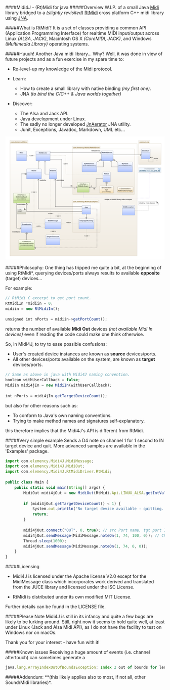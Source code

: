 ####Midi4J - (Rt)Midi for java 
#####Overview
W.I.P. of a small Java [Midi](http://www.planetoftunes.com/midi-sequencing/midi-status-and-data-bytes.html) 
library bridged to a *(slightly revisited)*
[RtMidi](http://www.music.mcgill.ca/~gary/rtmidi/index.html)
cross platform C++ midi library using 
[JNA](https://github.com/java-native-access/jna). 

#####What is RtMidi?
It is a set of classes providing a common API (Application Programming Interface) for realtime 
MIDI input/output across Linux *(ALSA, JACK)*, Macintosh OS X *(CoreMIDI, JACK)*, and Windows *(Multimedia Library)* 
operating systems.

#####Huuuh! Another Java midi library... Why?
Well, it was done in view of future projects and as a fun exercise in my spare time to:
- Re-level-up my knowledge of the Midi protocol. 
- Learn:
    - How to create a small library with native binding *(my first one)*.
    - JNA *(to bind the C/C++ & Java worlds together)* 

- Discover:
    - The Alsa and Jack API.
    - Java development under Linux.
    - The sadly no longer developed [JnAerator](https://github.com/nativelibs4java/JNAerator) JNA utility.
    - Junit, Exceptions, Javadoc, Markdown, UML etc...
    
![Midi4J Diagram](images/midi4j_class_diagram.png)

#####Philosophy:
One thing has tripped me quite a bit, at the beginning of using RtMidi*, querying devices/ports always results 
to available **opposite** (target) devices...

For example:
```javascript
// RtMidi C excerpt to get port count.
RtMidiIn *midiin = 0;
midiin = new RtMidiIn();

unsigned int nPorts = midiin->getPortCount();
```
returns the number of available **Midi Out** devices *(not available Midi In devices)* even if reading the code 
could make one think otherwise.

So, in Midi4J, to try to ease possible confusions:
- User's created device instances are known as **source** devices/ports.
- All other devices/ports available on the system, are known as **target** devices/ports. 
```javascript
// Same as above in java with Midi4J naming convention.
boolean withUserCallback = false;
MidiIn midi4jIn = new MidiIn(withUserCallback);

int nPorts = midi4jIn.getTargetDeviceCount();
```
but also for other reasons such as:
- To conform to Java's own naming conventions.
- Trying to make method names and signatures self-explanatory.

this therefore implies that the Midi4J's API is different from RtMidi.

#####Very simple example
Sends a D4 note on channel 1 for 1 second to IN target device and quit. 
More advanced samples are available in the 'Examples' package.
```javascript
import com.elemency.Midi4J.MidiMessage;
import com.elemency.Midi4J.MidiOut;
import com.elemency.Midi4J.RtMidiDriver.RtMidi;

public class Main {
    public static void main(String[] args) {
        MidiOut midi4jOut = new MidiOut(RtMidi.Api.LINUX_ALSA.getIntValue(), "Midi4J");

        if (midi4jOut.getTargetDeviceCount() < 1) {
            System.out.println("No target device available - quitting...");
            return;
        }

        midi4jOut.connect("OUT", 0, true); // src Port name, tgt port ID, auto connect
        midi4jOut.sendMessage(MidiMessage.noteOn(1, 74, 100, 0)); // Channel, note, velocity, time stamp
        Thread.sleep(1000);
        midi4jOut.sendMessage(MidiMessage.noteOn(1, 74, 0, 0));
    }
}
```

#####Licensing
- Midi4J is licensed under the Apache license V2.0 except for the MidiMessage class which
incorporates work derived and translated from the JUCE library and licensed under the ISC License.

- RtMidi is distributed under its own modified MIT License.

Further details can be found in the LICENSE file.


#####Please Note
Midi4J is still in its infancy and quite a few bugs are likely to be lurking around. 
Still, right now it seems to hold quite well, at least under Linux (Jack and Alsa Midi API), 
as I do not have the facility to test on Windows nor on macOs.

Thank you for your interest - have fun with it!


#####Known issues
Receiving a huge amount of events (i.e. channel aftertouch) can sometimes generate a
```javascript
java.lang.ArrayIndexOutOfBoundsException: Index 2 out of bounds for length 2.
```

#####Addendum:
**(this likely applies also to most, if not all, other Sound/Midi libraries)*.

